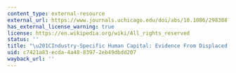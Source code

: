 ```yaml
---
content_type: external-resource
external_url: https://www.journals.uchicago.edu/doi/abs/10.1086/298388?mobileUi=0&
has_external_license_warning: true
license: https://en.wikipedia.org/wiki/All_rights_reserved
status: ''
title: "\u201CIndustry-Specific Human Capital: Evidence From Displaced Workers.\u201D"
uid: c7421a83-ecda-4a48-8397-2eb49dbdd207
wayback_url: ''
---
```

